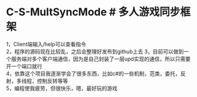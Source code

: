 ﻿# C-S-MultSyncMode # 多人游戏同步框架
1，Client端输入/help可以查看指令  
2，程序的源码现在比较乱，之后会整理好发布到github上去
3，目前可以做到一个服务端对多个客户端通信，因为是自己封装了一层upd实现的通信，所以只需要开一个端口就行  
4，依靠这个项目我逐渐学会了很多东西，比如c#的一些机制，范类，委托，反射，多线程，控制反转等等  
5，编程使我疲劳，但很快乐，嗯，最好玩的游戏  
